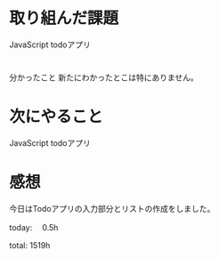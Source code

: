 # 取り組んだ課題 
JavaScript todoアプリ

# 
分かったこと 
新たにわかったとこは特にありません。

# 次にやること
JavaScript todoアプリ

# 感想 
今日はTodoアプリの入力部分とリストの作成をしました。

today: 　0.5h

total: 1519h
